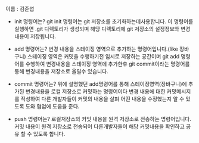 
이름 : 김준섭

- init 명령어는?
git init 명령어는 git 저장소를 초기화하는데사용합니다.
이 명령어를 실행하면 .git 디렉토리가 생성되며 해당 디렉토리에 git 저장소의
설정정보와 변경내용이 저장됩니다.

- add 명령어는?
변경 내용을 스테이징 영역으로 추가하는 명령어입니다.(like 장바구니)
스테이징 영역은 커밋을 수행하기전 임시로 저장하는 공간이며
git add 명령어를 수행하여 변경내용을 스테이징 영역에 추가한후
git commit이라는 명령어를 통해 변경내용을 저장소로 올릴수 있습니다.


- commit 명령어는?
위에 설명했던 add명령어를 통해 스테이징영역(장바구니)에 추가된 변경내용을
로컬 저장소로 커밋하는 명령어이다
변경 내용에 대한 커밋메시지를 작성하여 다른 개발자들이 커밋의 내용을 살펴
어떤 내용을 수정했는지 알 수 있도록 도와 협업에 도움을 준다.


- push 명령어는?
로컬저장소의 커밋 내용을 원격 저장소로 전송하는 명령어입니다.
커밋 내용이 원격 저장소로 전송되어 다른개발자들이 해당 커밋내용을 확인하고
공유 할 수 있도록 합니다.
